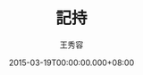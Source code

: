 ---
issue: 113
title: 記持
author: 王秀容
date: 2015-03-19T00:00:00.000+08:00
topic: 懷想
difficulty: 1
wikidata: Q98095465
wikidata_link: https://www.wikidata.org/wiki/Q98095465
author_wikidata_link: https://www.wikidata.org/wiki/Q98096261
author_wikidata: Q98096261
---